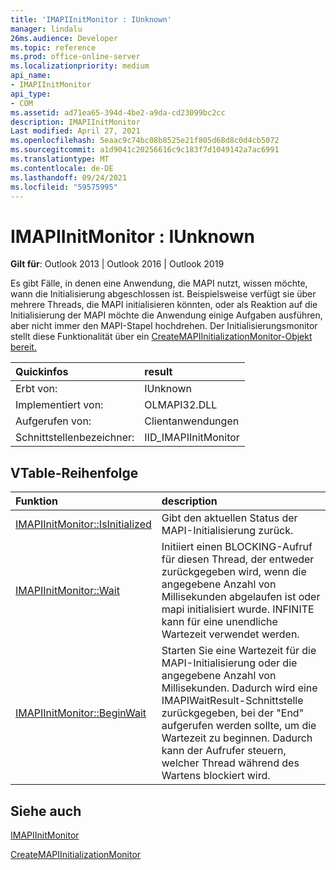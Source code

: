 ```yaml
---
title: 'IMAPIInitMonitor : IUnknown'
manager: lindalu
26ms.audience: Developer
ms.topic: reference
ms.prod: office-online-server
ms.localizationpriority: medium
api_name:
- IMAPIInitMonitor
api_type:
- COM
ms.assetid: ad71ea65-394d-4be2-a9da-cd23099bc2cc
description: IMAPIInitMonitor
Last modified: April 27, 2021
ms.openlocfilehash: 5eaac9c74bc08b8525e21f805d68d8c0d4cb5072
ms.sourcegitcommit: a1d9041c20256616c9c183f7d1049142a7ac6991
ms.translationtype: MT
ms.contentlocale: de-DE
ms.lasthandoff: 09/24/2021
ms.locfileid: "59575995"
---
```

# <a name="imapiinitmonitor--iunknown"></a>IMAPIInitMonitor : IUnknown

**Gilt für**: Outlook 2013 | Outlook 2016 | Outlook 2019

Es gibt Fälle, in denen eine Anwendung, die MAPI nutzt, wissen möchte, wann die Initialisierung abgeschlossen ist. Beispielsweise verfügt sie über mehrere Threads, die MAPI initialisieren könnten, oder als Reaktion auf die Initialisierung der MAPI möchte die Anwendung einige Aufgaben ausführen, aber nicht immer den MAPI-Stapel hochdrehen. Der Initialisierungsmonitor stellt diese Funktionalität über ein [CreateMAPIInitializationMonitor-Objekt bereit.](createmapiinitializationmonitor.md)

| Quickinfos | result |
|:-----|:-----|
|Erbt von:  <br/> |IUnknown  <br/> |
|Implementiert von:  <br/> | OLMAPI32.DLL <br/> |
|Aufgerufen von:  <br/> |Clientanwendungen  <br/> |
|Schnittstellenbezeichner:  <br/> |IID_IMAPIInitMonitor  <br/> |

## <a name="vtable-order"></a>VTable-Reihenfolge

| Funktion | description |
|:-----|:-----|
|[IMAPIInitMonitor::IsInitialized](imapiinitmonitor-isinitialized.md) <br/> |Gibt den aktuellen Status der MAPI-Initialisierung zurück.  <br/> |
|[IMAPIInitMonitor::Wait](imapiinitmonitor-wait.md) <br/> |Initiiert einen BLOCKING-Aufruf für diesen Thread, der entweder zurückgegeben wird, wenn die angegebene Anzahl von Millisekunden abgelaufen ist oder mapi initialisiert wurde.  INFINITE kann für eine unendliche Wartezeit verwendet werden.  <br/> |
|[IMAPIInitMonitor::BeginWait](imapiinitmonitor-beginwait.md) <br/> |Starten Sie eine Wartezeit für die MAPI-Initialisierung oder die angegebene Anzahl von Millisekunden. Dadurch wird eine IMAPIWaitResult-Schnittstelle zurückgegeben, bei der "End" aufgerufen werden sollte, um die Wartezeit zu beginnen.  Dadurch kann der Aufrufer steuern, welcher Thread während des Wartens blockiert wird. <br/> |

## <a name="see-also"></a>Siehe auch

[IMAPIInitMonitor](imapiinitmonitoriunknown.md)

[CreateMAPIInitializationMonitor](createmapiinitializationmonitor.md)
